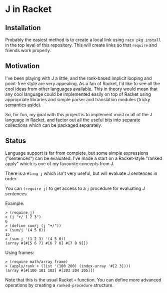 J in Racket
===========

Installation
------------

Probably the easiest method is to create a local link using
`raco pkg install` in the top level of this repository.
This will create links so that `require` and friends work properly.

Motivation
----------

I've been playing with J a little, and the rank-based implicit looping
and point-free style are very appealing. As a fan of Racket, I'd like
to see all the cool ideas from other languages available. This in
theory would mean that any cool language could be implemented easily
on top of Racket using appropriate libraries and simple parser and
translation modules (tricky semantics aside).

So, for fun, my goal with this project is to implement most or all
of the J language in Racket, and factor out all the useful bits into
separate collections which can be packaged separately.

Status
------

Language support is far from complete, but some simple expressions
("sentences") can be evaluated. I've made a start on a Racket-style
"ranked apply" which is one of my favourite concepts from J.

There is a `#lang j` which isn't very useful, but will evaluate
J sentences in order.

You can `(require j)` to get access to a `j` procedure for evaluating
J sentences.

Example:

    > (require j)
    > (j "+/ 1 2 3")
    6
    > (define sum/j (j "+/"))
    > (sum/j '(4 5 6))
    15
    > (sum-j '(1 2 3) '(4 5 6))
    (array #[#[5 6 7] #[6 7 8] #[7 8 9]])

Using frames:

    > (require math/array frame)
    > (apply/rank + (list '(100 200) (index-array '#[2 3])))
    (array #[#[100 101 102] #[203 204 205]])

Note that this is the usual Racket `+` function. You can define
more advanced operations by creating a `ranked-procedure` structure.
